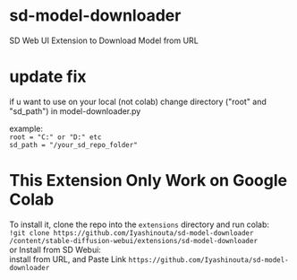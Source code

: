 # sd-model-downloader
SD Web UI Extension to Download Model from URL

# update fix
if u want to use on your local (not colab)
change directory ("root" and "sd_path") in  model-downloader.py

example:<br>
`root = "C:" or "D:" etc`<br>
`sd_path = "/your_sd_repo_folder"`


# This Extension Only Work on Google Colab

To install it, clone the repo into the `extensions` directory and run colab:<br>
`!git clone https://github.com/Iyashinouta/sd-model-downloader /content/stable-diffusion-webui/extensions/sd-model-downloader`<br>
or Install from SD Webui:<br>
install from URL, and Paste Link `https://github.com/Iyashinouta/sd-model-downloader`

